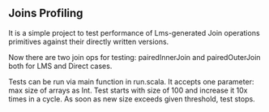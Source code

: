 ## Joins Profiling
It is a simple project to test performance
of Lms-generated Join operations primitives
against their directly written versions.

Now there are two join ops for testing:
pairedInnerJoin and pairedOuterJoin both for LMS and Direct cases.

Tests can be run via main function in run.scala.
It accepts one parameter: max size of arrays as Int.
Test starts with size of 100 and increase it 10x times in a cycle.
As soon as new size exceeds given threshold, test stops.